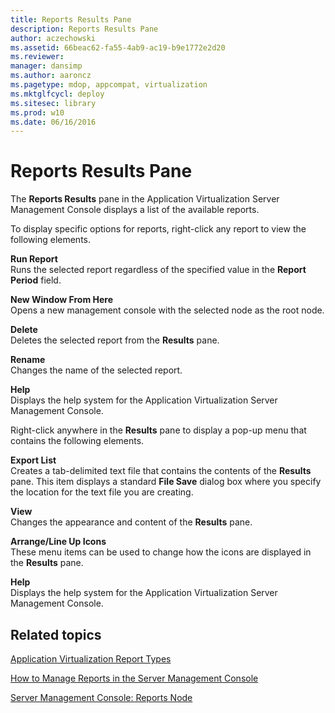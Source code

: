 ```yaml
---
title: Reports Results Pane
description: Reports Results Pane
author: aczechowski
ms.assetid: 66beac62-fa55-4ab9-ac19-b9e1772e2d20
ms.reviewer: 
manager: dansimp
ms.author: aaroncz
ms.pagetype: mdop, appcompat, virtualization
ms.mktglfcycl: deploy
ms.sitesec: library
ms.prod: w10
ms.date: 06/16/2016
---
```



# Reports Results Pane


The **Reports Results** pane in the Application Virtualization Server Management Console displays a list of the available reports.

To display specific options for reports, right-click any report to view the following elements.

<a href="" id="run-report"></a>**Run Report**  
Runs the selected report regardless of the specified value in the **Report Period** field.

<a href="" id="new-window-from-here"></a>**New Window From Here**  
Opens a new management console with the selected node as the root node.

<a href="" id="delete"></a>**Delete**  
Deletes the selected report from the **Results** pane.

<a href="" id="rename"></a>**Rename**  
Changes the name of the selected report.

<a href="" id="help"></a>**Help**  
Displays the help system for the Application Virtualization Server Management Console.

Right-click anywhere in the **Results** pane to display a pop-up menu that contains the following elements.

<a href="" id="export-list"></a>**Export List**  
Creates a tab-delimited text file that contains the contents of the **Results** pane. This item displays a standard **File Save** dialog box where you specify the location for the text file you are creating.

<a href="" id="view"></a>**View**  
Changes the appearance and content of the **Results** pane.

<a href="" id="arrange-line-up-icons"></a>**Arrange/Line Up Icons**  
These menu items can be used to change how the icons are displayed in the **Results** pane.

<a href="" id="help"></a>**Help**  
Displays the help system for the Application Virtualization Server Management Console.

## Related topics


[Application Virtualization Report Types](application-virtualization-report-types.md)

[How to Manage Reports in the Server Management Console](how-to-manage-reports-in-the-server-management-console.md)

[Server Management Console: Reports Node](server-management-console-reports-node.md)

 

 





